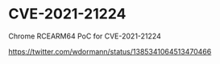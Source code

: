 # CVE-2021-21224
Chrome RCEARM64 PoC for CVE-2021-21224

https://twitter.com/wdormann/status/1385341064513470466
